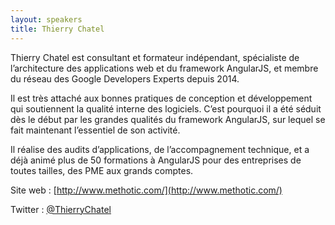 ```yaml
---
layout: speakers
title: Thierry Chatel
---
```

Thierry Chatel est consultant et formateur indépendant, spécialiste de l’architecture des applications web et du framework AngularJS, et membre du réseau des Google Developers Experts depuis 2014.

Il est très attaché aux bonnes pratiques de conception et développement qui soutiennent la qualité interne des logiciels. C’est pourquoi il a été séduit dès le début par les grandes qualités du framework AngularJS, sur lequel se fait maintenant l’essentiel de son activité.

Il réalise des audits d’applications, de l’accompagnement technique, et a déjà animé plus de 50 formations à AngularJS pour des entreprises de toutes tailles, des PME aux grands comptes.

Site web : [http://www.methotic.com/](http://www.methotic.com/)

Twitter : [@ThierryChatel](http://twitter.com/ThierryChatel)
